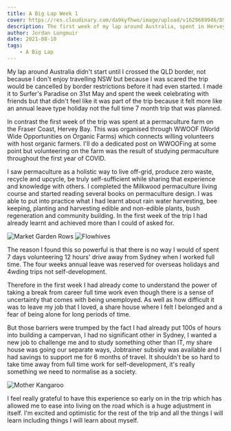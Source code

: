 ```yaml
---
title: A Big Lap Week 1
cover: https://res.cloudinary.com/da9kyfhwo/image/upload/v1629689946/DSC04838_ktkwl0.jpg
description: The first week of my lap around Australia, spent in Hervey Bay at Virtue Farms.
author: Jordan Longmuir
date: 2021-08-10
tags:
    - A Big Lap
---
```


My lap around Australia didn't start until I crossed the QLD border, not because I don't enjoy travelling NSW but because I was scared the trip would be cancelled by border restrictions before it had even started. I made it to Surfer's Paradise on 31st May and spent the week celebrating with friends but that didn't feel like it was part of the trip because it felt more like an annual leave type holiday not the full time 7 month trip that was planned.

In contrast the first week of the trip was spent at a permaculture farm on the Fraser Coast, Hervey Bay. This was organised through WWOOF (World Wide Opportunities on Organic Farms) which connects willing volunteers with host organic farmers. I'll do a dedicated post on WWOOFing at some point but volunteering on the farm was the result of studying permaculture throughout the first year of COVID. 

I saw permaculture as a holistic way to live off-grid, produce zero waste, recycle and upcycle, be truly self-sufficient while sharing that experience and knowledge with others. I completed the Milkwood permaculture living course and started reading several books on permaculture design. I was able to put into practice what I had learnt about rain water harvesting, bee keeping, planting and harvesting edible and non-edible plants, bush regeneration and community building. In the first week of the trip I had already learnt and achieved more than I could of asked for.

 <img src="https://res.cloudinary.com/da9kyfhwo/image/upload/v1629725428/A-Big-Lap-Week-1/DSC04731_fcmcnw.jpg" alt="Market Garden Rows"/>
 <img src="https://res.cloudinary.com/da9kyfhwo/image/upload/v1629725004/A-Big-Lap-Week-1/DSC04681_zqjh7c.jpg" alt="Flowhives"/>

The reason I found this so powerful is that there is no way I would of spent 7 days volunteering 12 hours' drive away from Sydney when I worked full time. The four weeks annual leave was reserved for overseas holidays and 4wding trips not self-development.

Therefore in the first week I had already come to understand the power of taking a break from career full time work even though there is a sense of uncertainty that comes with being unemployed. As well as how difficult it was to leave my job that I loved, a share house where I felt I belonged and a fear of being alone for long periods of time.

But those barriers were trumped by the fact I had already put 100s of hours into building a campervan, I had no significant other in Sydney, I wanted a new job to challenge me and to study something other than IT, my share house was going our separate ways, Jobtrainer subsidy was available and I had savings to support me for 6 months of travel. It shouldn't be so hard to take time away from full time work for self-development, it's really something we need to normalise as a society.

 <img src="https://res.cloudinary.com/da9kyfhwo/image/upload/v1629725335/A-Big-Lap-Week-1/DSC04784_yw8faf.jpg" alt="Mother Kangaroo"/>

I feel really grateful to have this experience so early on in the trip which has allowed me to ease into living on the road which is a huge adjustment in itself. I'm excited and optimistic for the rest of the trip and all the things I will learn including things I will learn about myself.


